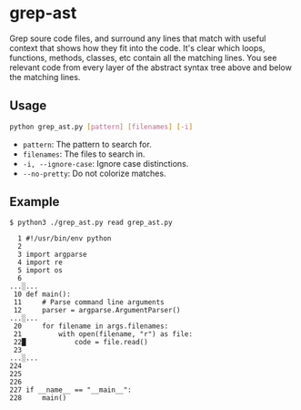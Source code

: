 # grep-ast

Grep soure code files, and surround any lines that match with
useful context that shows how they fit into the code.
It's clear which loops, functions, methods, classes, etc
contain all the matching lines.
You see relevant code from every layer of the
abstract syntax tree above and below the matching lines.


## Usage

```bash
python grep_ast.py [pattern] [filenames] [-i]
```

- `pattern`: The pattern to search for.
- `filenames`: The files to search in.
- `-i, --ignore-case`: Ignore case distinctions.
- `--no-pretty`: Do not colorize matches.

## Example


```
$ python3 ./grep_ast.py read grep_ast.py

  1 #!/usr/bin/env python
  2 
  3 import argparse
  4 import re
  5 import os
  6 
...░...
 10 def main():
 11     # Parse command line arguments
 12     parser = argparse.ArgumentParser()
...░...
 20     for filename in args.filenames:
 21         with open(filename, "r") as file:
 22█            code = file.read()
 23 
...░...
224 
225 
226 
227 if __name__ == "__main__":
228     main()
```